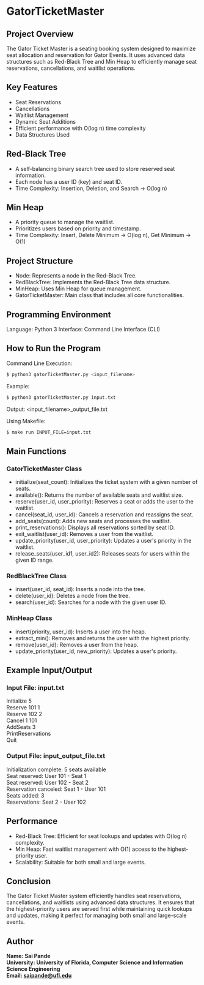 # GatorTicketMaster

## Project Overview

The Gator Ticket Master is a seating booking system designed to maximize seat allocation and reservation for Gator Events. It uses advanced data structures such as Red-Black Tree and Min Heap to efficiently manage seat reservations, cancellations, and waitlist operations.

## Key Features
- Seat Reservations
- Cancellations
- Waitlist Management
- Dynamic Seat Additions
- Efficient performance with O(log n) time complexity
- Data Structures Used


## Red-Black Tree
- A self-balancing binary search tree used to store reserved seat information.
- Each node has a user ID (key) and seat ID.
- Time Complexity: Insertion, Deletion, and Search → O(log n)

## Min Heap
- A priority queue to manage the waitlist.
- Prioritizes users based on priority and timestamp.
- Time Complexity: Insert, Delete Minimum → O(log n), Get Minimum → O(1)

## Project Structure
- Node: Represents a node in the Red-Black Tree.
- RedBlackTree: Implements the Red-Black Tree data structure.
- MinHeap: Uses Min Heap for queue management.
- GatorTicketMaster: Main class that includes all core functionalities.

## Programming Environment
Language: Python 3
Interface: Command Line Interface (CLI)

## How to Run the Program

Command Line Execution:

```bash
$ python3 gatorTicketMaster.py <input_filename>
```
Example:
```bash
$ python3 gatorTicketMaster.py input.txt
```

Output: <input_filename>_output_file.txt

Using Makefile:

```bash
$ make run INPUT_FILE=input.txt
```

## Main Functions

### GatorTicketMaster Class

- initialize(seat_count): Initializes the ticket system with a given number of seats.
- available(): Returns the number of available seats and waitlist size.
- reserve(user_id, user_priority): Reserves a seat or adds the user to the waitlist.
- cancel(seat_id, user_id): Cancels a reservation and reassigns the seat.
- add_seats(count): Adds new seats and processes the waitlist.
- print_reservations(): Displays all reservations sorted by seat ID.
- exit_waitlist(user_id): Removes a user from the waitlist.
- update_priority(user_id, user_priority): Updates a user's priority in the waitlist.
- release_seats(user_id1, user_id2): Releases seats for users within the given ID range.

### RedBlackTree Class

- insert(user_id, seat_id): Inserts a node into the tree.
- delete(user_id): Deletes a node from the tree.
- search(user_id): Searches for a node with the given user ID.

### MinHeap Class

- insert(priority, user_id): Inserts a user into the heap.
- extract_min(): Removes and returns the user with the highest priority.
- remove(user_id): Removes a user from the heap.
- update_priority(user_id, new_priority): Updates a user's priority.

## Example Input/Output

### Input File: input.txt

Initialize 5<br>
Reserve 101 1<br>
Reserve 102 2<br>
Cancel 1 101<br>
AddSeats 3<br>
PrintReservations<br>
Quit<br>

### Output File: input_output_file.txt

Initialization complete: 5 seats available<br>
Seat reserved: User 101 - Seat 1<br>
Seat reserved: User 102 - Seat 2<br>
Reservation canceled: Seat 1 - User 101<br>
Seats added: 3<br>
Reservations: Seat 2 - User 102<br>


## Performance

- Red-Black Tree: Efficient for seat lookups and updates with O(log n) complexity.
- Min Heap: Fast waitlist management with O(1) access to the highest-priority user.
- Scalability: Suitable for both small and large events.

## Conclusion

The Gator Ticket Master system efficiently handles seat reservations, cancellations, and waitlists using advanced data structures. It ensures that the highest-priority users are served first while maintaining quick lookups and updates, making it perfect for managing both small and large-scale events.

## Author

**Name: Sai Pande**<br>
**University: University of Florida, Computer Science and Information Science Engineering**<br>
**Email: [saipande@ufl.edu](mailto:saipande@ufl.edu)**<br>
